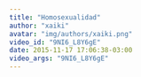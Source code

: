 ```yaml
---
title: "Homosexualidad"
author: "xaiki"
avatar: "img/authors/xaiki.png"
video_id: "9NI6_L8Y6gE"
date: 2015-11-17 17:06:38-03:00
video_args: "9NI6_L8Y6gE"
---
```

